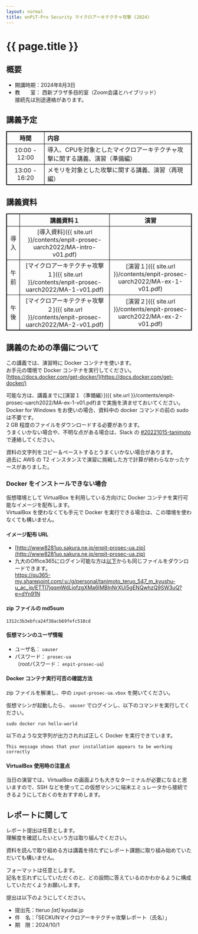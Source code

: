 ```yaml
---
layout: normal
title: enPiT-Pro Security マイクロアーキテクチャ攻撃 (2024)
---
```


<style>
table, th, td {
  border: 1px solid black;
  border-collapse: collapse;
}
</style>

# {{ page.title }}

## 概要

- 開講時期：2024年8月3日
- 教　　室： 西新プラザ多目的室（Zoom会議とハイブリッド）  
  接続先は別途連絡があります。

## 講義予定

|時間|内容|
|:--:|:---|
|10:00 - 12:00|導入、CPUを対象としたマイクロアーキテクチャ攻撃に関する講義、演習（準備編）|
|13:00 - 16:20|メモリを対象とした攻撃に関する講義、演習（再現編）|

## 講義資料

||講義資料１|演習|
|:-:|:-:|:-:|
|導入|[導入資料]({{ site.url }}/contents/enpit-prosec-uarch2022/MA-intro-v01.pdf)||
|午前|[マイクロアーキテクチャ攻撃１]({{ site.url }}/contents/enpit-prosec-uarch2022/MA-1-v01.pdf)|[演習１]({{ site.url }}/contents/enpit-prosec-uarch2022/MA-ex-1-v01.pdf)|
|午後|[マイクロアーキテクチャ攻撃２]({{ site.url }}/contents/enpit-prosec-uarch2022/MA-2-v01.pdf)|[演習２]({{ site.url }}/contents/enpit-prosec-uarch2022/MA-ex-2-v01.pdf)|

## 講義のための準備について
この講義では、演習時に Docker コンテナを使います。  
お手元の環境で Docker コンテナを実行してください。  
[https://docs.docker.com/get-docker/](https://docs.docker.com/get-docker/)

可能な方は、講義までに[演習１（準備編）]({{ site.url }}/contents/enpit-prosec-uarch2022/MA-ex-1-v01.pdf)まで実施を済ませておいてください。  
Docker for Windows をお使いの場合、資料中の docker コマンドの前の sudo は不要です。  
2 GB 程度のファイルをダウンロードする必要があります。  
うまくいかない場合や、不明な点がある場合は、Slack の [#20221015-tanimoto](https://prosec-itseckun2022.slack.com/archives/C046440GJRY) で連絡してください。

資料の文字列をコピー＆ペーストするとうまくいかない場合があります。  
過去に AWS の T2 インスタンスで演習に挑戦した方で計算が終わらなかったケースがありました。

### Docker をインストールできない場合

仮想環境として VirtualBox を利用している方向けに Docker コンテナを実行可能なイメージを配布します。  
VirtualBox を使わなくても手元で Docker を実行できる場合は、この環境を使わなくても構いません。  

#### イメージ配布 URL
- [http://www8281uo.sakura.ne.jp/enpit-prosec-ua.zip](http://www8281uo.sakura.ne.jp/enpit-prosec-ua.zip)
- 九大のOffice365にログイン可能な方は[以下](https://qu365-my.sharepoint.com/:u:/g/personal/tanimoto_teruo_547_m_kyushu-u_ac_jp/ETTl7jqqmWdLjofzgXMa6IMBlnNrXUi5gENQwhzQ9SW3uQ?e=dYn91N)からも同じファイルをダウンロードできます。  
  https://qu365-my.sharepoint.com/:u:/g/personal/tanimoto_teruo_547_m_kyushu-u_ac_jp/ETTl7jqqmWdLjofzgXMa6IMBlnNrXUi5gENQwhzQ9SW3uQ?e=dYn91N

#### zip ファイルの md5sum
``` 
1312c3b3ebfca24f38acb69fefc510cd
```

#### 仮想マシンのユーザ情報
- ユーザ名： `uauser`
- パスワード： `prosec-ua`  
  （rootパスワード： `enpit-prosec-ua`）

#### Docker コンテナ実行可否の確認方法
zip ファイルを解凍し、中の `input-prosec-ua.vbox` を開いてください。

仮想マシンが起動したら、 `uauser` でログインし、以下のコマンドを実行してください。
```
sudo docker run hello-world
```

以下のような文字列が出力されれば正しく Docker を実行できています。
```
This message shows that your installation appears to be working correctly
```

#### VirtualBox 使用時の注意点
当日の演習では、VirtualBox の画面よりも大きなターミナルが必要になると思いますので、SSH などを使ってこの仮想マシンに端末エミュレータから接続できるようにしておくのをおすすめします。

## レポートに関して
レポート提出は任意とします。  
理解度を確認したいという方は取り組んでください。

資料を読んで取り組める方は講義を待たずにレポート課題に取り組み始めていただいても構いません。  

フォーマットは任意とします。  
記名を忘れずにしていただくのと、どの設問に答えているのかわかるように構成していただくようお願いします。

提出は以下のようにしてください。
- 提出先：tteruo _[at]_ kyudai.jp
- 件　名：「SECKUNマイクロアーキテクチャ攻撃レポート（氏名）」
- 期　限：2024/10/1

